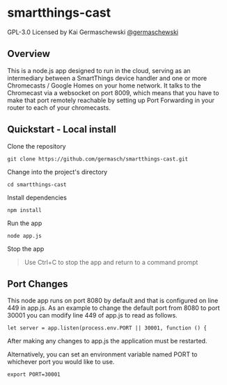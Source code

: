  # smartthings-cast

GPL-3.0 Licensed by Kai Germaschewski [@germaschewski](https://twitter.com/germaschewski)

## Overview
This is a node.js app designed to run in the cloud, serving as an intermediary between a SmartThings device handler and one or more Chromecasts / Google Homes on your home network. It talks to the Chromecast via a websocket on port 8009, which means that you have to make that port remotely reachable by setting up Port Forwarding in your router to each of your chromecasts.


## Quickstart - Local install
Clone the repository

```
git clone https://github.com/germasch/smartthings-cast.git
```

Change into the project's directory
```
cd smartthings-cast
```

Install dependencies

```
npm install
```

Run the app
```
node app.js
```

Stop the app
> Use Ctrl+C to stop the app and return to a command prompt


## Port Changes
This node app runs on port 8080 by default and that is configured on line 449 in app.js. As an example to change the default port from 8080 to port 30001 you can modify line 449 of app.js to read as follows. 
```
let server = app.listen(process.env.PORT || 30001, function () {
```
After making any changes to app.js the application must be restarted.


Alternatively, you can set an environment variable named PORT to whichever port you would like to use.
```
export PORT=30001
```

